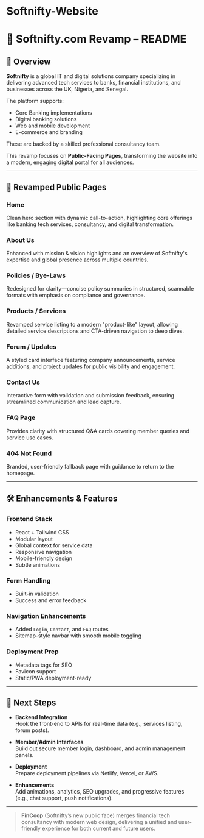 # Softnifty-Website

# 🏦 Softnifty.com Revamp – README

## 🔹 Overview

**Softnifty** is a global IT and digital solutions company specializing in delivering advanced tech services to banks, financial institutions, and businesses across the UK, Nigeria, and Senegal.

The platform supports:
- Core Banking implementations
- Digital banking solutions
- Web and mobile development
- E-commerce and branding

These are backed by a skilled professional consultancy team.

This revamp focuses on **Public-Facing Pages**, transforming the website into a modern, engaging digital portal for all audiences.

---

## 📌 Revamped Public Pages

### Home
Clean hero section with dynamic call-to-action, highlighting core offerings like banking tech services, consultancy, and digital transformation.

### About Us
Enhanced with mission & vision highlights and an overview of Softnifty's expertise and global presence across multiple countries.

### Policies / Bye‑Laws
Redesigned for clarity—concise policy summaries in structured, scannable formats with emphasis on compliance and governance.

### Products / Services
Revamped service listing to a modern "product-like" layout, allowing detailed service descriptions and CTA-driven navigation to deep dives.

### Forum / Updates
A styled card interface featuring company announcements, service additions, and project updates for public visibility and engagement.

### Contact Us
Interactive form with validation and submission feedback, ensuring streamlined communication and lead capture.

### FAQ Page
Provides clarity with structured Q&A cards covering member queries and service use cases.

### 404 Not Found
Branded, user-friendly fallback page with guidance to return to the homepage.

---

## 🛠️ Enhancements & Features

### Frontend Stack
- React + Tailwind CSS
- Modular layout
- Global context for service data
- Responsive navigation
- Mobile-friendly design
- Subtle animations

### Form Handling
- Built-in validation
- Success and error feedback

### Navigation Enhancements
- Added `Login`, `Contact`, and `FAQ` routes
- Sitemap-style navbar with smooth mobile toggling

### Deployment Prep
- Metadata tags for SEO
- Favicon support
- Static/PWA deployment-ready

---

## 🚀 Next Steps

- **Backend Integration**  
  Hook the front-end to APIs for real-time data (e.g., services listing, forum posts).

- **Member/Admin Interfaces**  
  Build out secure member login, dashboard, and admin management panels.

- **Deployment**  
  Prepare deployment pipelines via Netlify, Vercel, or AWS.

- **Enhancements**  
  Add animations, analytics, SEO upgrades, and progressive features (e.g., chat support, push notifications).

---

> **FinCoop** (Softnifty’s new public face) merges financial tech consultancy with modern web design, delivering a unified and user-friendly experience for both current and future users.
